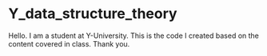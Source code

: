 # Y_data_structure_theory

Hello. I am a student at Y-University. This is the code I created based on the content covered in class.
Thank you.
